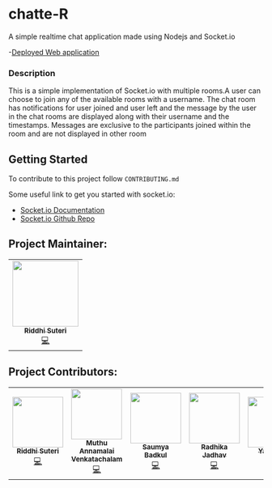 # chatte-R
A simple realtime chat application made using Nodejs and Socket.io

-[Deployed Web application](https://chat-er.herokuapp.com/)

### Description
This is a simple implementation of Socket.io with multiple rooms.A user can choose to join any of the available rooms with a username.
The chat room has notifications for user joined and user left and the message by the user in the chat rooms are displayed along with their username and the timestamps.
Messages are exclusive to the participants joined within the room and are not displayed in other room

## Getting Started
To contribute to this project follow `CONTRIBUTING.md`

Some useful link to get you started with socket.io:

- [Socket.io Documentation](https://socket.io/docs/v3/index.html)
- [Socket.io Github Repo](https://github.com/socketio/socket.io)

## Project Maintainer:

<table>
  <tbody><tr>
    <td align="center"><a href="https://github.com/ridsuteri"><img alt="" src="https://avatars.githubusercontent.com/u/59795822?s=400&u=1fa374b540093e1d23cf4504a564f532bde0baa1&v=4" width="130px;"><br><sub><b>
 Riddhi Suteri </b></sub></a><br><a href="" title="Code">💻 </a></td></a></td>
  </tr>
</tbody></table>

## Project Contributors:

<table>
  <tbody><tr>
    <td align="center"><a href="https://github.com/ridsuteri"><img alt="" src="https://avatars.githubusercontent.com/u/59795822?s=400&u=1fa374b540093e1d23cf4504a564f532bde0baa1&v=4" width="100px;"><br><sub><b>
 Riddhi Suteri </b></sub></a><br><a href="" title="Code">💻 </a></td></a></td>
   
 <td align="center"><a href="https://github.com/muthuannamalai12"><img alt="" src="https://avatars.githubusercontent.com/u/64524822?s=400&u=c1f8f317ca1eb1340f411b69b3b7c85446303ae5&v=4" width="100px;"><br><sub><b>
 Muthu Annamalai Venkatachalam </b></sub></a><br><a href="" title="Code">💻 </a></td></a></td>
 
 <td align="center"><a href="https://github.com/soumya-badkul"><img alt="" src="https://avatars.githubusercontent.com/u/60295974?s=400&u=beb7ba16c8f4c4a0255e9dc7976dc899398f38ab&v=4" width="100px;"><br><sub><b>
 Saumya Badkul </b></sub></a><br><a href="" title="Code">💻 </a></td></a></td>
 
 <td align="center"><a href="https://github.com/96RadhikaJadhav"><img alt="" src="https://avatars.githubusercontent.com/u/56536997?s=400&u=ff226cf6f5d0048212e3e46a0aa1c0b2f923c324&v=4" width="100px;"><br><sub><b>
 Radhika Jadhav </b></sub></a><br><a href="" title="Code">💻 </a></td></a></td>
 
 <td align="center"><a href="https://github.com/kmryashasvi"><img alt="" src="https://avatars.githubusercontent.com/u/66861659?s=400&u=64fefa0d1dc0f089b0cdb61f10f3691ee24cd636&v=4" width="100px;"><br><sub><b>
 Yashasvi </b></sub></a><br><a href="" title="Code">💻 </a></td></a></td>
 
 <td align="center"><a href="https://github.com/pranabprohit"><img alt="" src="https://avatars.githubusercontent.com/u/53513600?s=400&v=4" width="100px;"><br><sub><b>
 Pranab Purohit </b></sub></a><br><a href="" title="Code">💻 </a></td></a></td>
 
 <td align="center"><a href="https://github.com/kanak22"><img alt="" src="https://github.com/kanak22.png?size=400" width="100px;"><br><sub><b>
 kanak </b></sub></a><br><a href="" title="Code">💻 </a></td></a></td>
  </tr>
</tbody></table>

